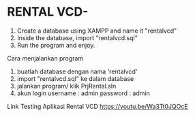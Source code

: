 # RENTAL VCD-

1. Create a database using XAMPP and name it "rentalvcd"
2. Inside the database, import "rentalvcd.sql"
3. Run the program and enjoy.

Cara menjalankan program

1. buatlah database dengan nama 'rentalvcd'
2. import "rentalvcd.sql" ke dalam database
3. jalankan program/ klik PrjRental.sln
4. akun login username : admin password : admin

Link Testing Aplikasi Rental VCD
https://youtu.be/Wa3Tt0JQOcE

